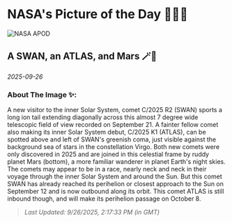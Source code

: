 
# NASA's Picture of the Day 🧑‍🚀💫

  ![NASA APOD](https://apod.nasa.gov/apod/image/2509/C2025_R2_Swan_20250921s.jpg)
  
  ## A SWAN, an ATLAS, and Mars 🪄🌌
  
  _2025-09-26_
  
  ### About The Image ✨: 
  
  A new visitor to the inner Solar System, comet C/2025 R2 (SWAN) sports a long ion tail extending diagonally across this almost 7 degree wide telescopic field of view recorded on September 21. A fainter fellow comet also making its inner Solar System debut, C/2025 K1 (ATLAS), can be spotted above and left of SWAN's greenish coma, just visible against the background sea of stars in the constellation Virgo. Both new comets were only discovered in 2025 and are joined in this celestial frame by ruddy planet Mars (bottom), a more familiar wanderer in planet Earth's night skies. The comets may appear to be in a race, nearly neck and neck in their voyage through the inner Solar System and around the Sun. But this comet SWAN has already reached its perihelion or closest approach to the Sun on September 12 and is now outbound along its orbit. This comet ATLAS is still inbound though, and will make its perihelion passage on October 8.
  
  
  
  > _Last Updated: 9/26/2025, 2:17:33 PM (in GMT)_
  